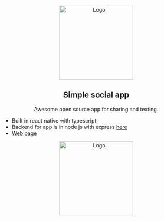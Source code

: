 <p align="center">
  <img src="https://s3-ap-southeast-2.amazonaws.com/simple-social-ghost-bucket/2020/01/Simple-Social-Logo.png" alt="Logo" width=200>
<p/>
<h2 align="center">Simple social app</h2>

  <p align="center">
   Awesome open source app for sharing and texting. 
  </p>
  <ul>
      <li>Built in react native with typescript: </li>
    <li>Backend for app is in node js with express <a href="https://github.com/David-Kristek/Heroku-host-social-site"> here</a> </li>
      <li><a href="http://simple-social.cekuj.net">Web page</a></li>
    </ul>
      <div align="center">
    <img src="https://miro.medium.com/max/1024/0*EzM3ViTfjrgYaecX.png" alt="Logo" width=200>
  </div>
